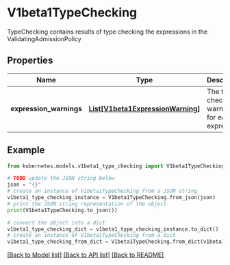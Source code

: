 # V1beta1TypeChecking

TypeChecking contains results of type checking the expressions in the ValidatingAdmissionPolicy

## Properties

Name | Type | Description | Notes
------------ | ------------- | ------------- | -------------
**expression_warnings** | [**List[V1beta1ExpressionWarning]**](V1beta1ExpressionWarning.md) | The type checking warnings for each expression. | [optional] 

## Example

```python
from kubernetes.models.v1beta1_type_checking import V1beta1TypeChecking

# TODO update the JSON string below
json = "{}"
# create an instance of V1beta1TypeChecking from a JSON string
v1beta1_type_checking_instance = V1beta1TypeChecking.from_json(json)
# print the JSON string representation of the object
print(V1beta1TypeChecking.to_json())

# convert the object into a dict
v1beta1_type_checking_dict = v1beta1_type_checking_instance.to_dict()
# create an instance of V1beta1TypeChecking from a dict
v1beta1_type_checking_from_dict = V1beta1TypeChecking.from_dict(v1beta1_type_checking_dict)
```
[[Back to Model list]](../README.md#documentation-for-models) [[Back to API list]](../README.md#documentation-for-api-endpoints) [[Back to README]](../README.md)


